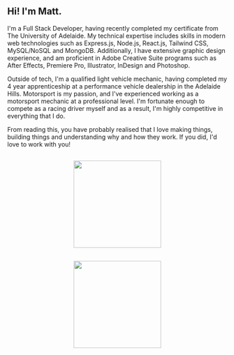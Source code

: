 ## Hi! I'm Matt.

I'm a Full Stack Developer, having recently completed my certificate from The University of Adelaide. My technical expertise includes skills in modern web technologies such as Express.js, Node.js, React.js, Tailwind CSS, MySQL/NoSQL and MongoDB. Additionally, I have extensive graphic design experience, and am proficient in Adobe Creative Suite programs such as After Effects, Premiere Pro, Illustrator, InDesign and Photoshop.

Outside of tech, I'm a qualified light vehicle mechanic, having completed my 4 year apprenticeship at a performance vehicle dealership in the Adelaide Hills. Motorsport is my passion, and I've experienced working as a motorsport mechanic at a professional level. I'm fortunate enough to compete as a racing driver myself and as a result, I'm highly competitive in everything that I do.

From reading this, you have probably realised that I love making things, building things and understanding why and how they work. If you did, I'd love to work with you!

## 

<div align="center">
  <a href="https://github.com/mattkellyirl/github-readme-stats">
    <img height=200 align="center" src="https://github-readme-stats.vercel.app/api?username=mattkellyirl&show_icons=true&theme=codeSTACKr"/>
  </a>
    
## 
    
  <a href="https://github.com/mattkellyirl/convoychat">
    <img height=200 align="center" src="https://github-readme-stats.vercel.app/api/top-langs?username=mattkellyirl&theme=codeSTACKr&layout=compact&langs_count=8&card_width=320"/>
  </a>
</div>
